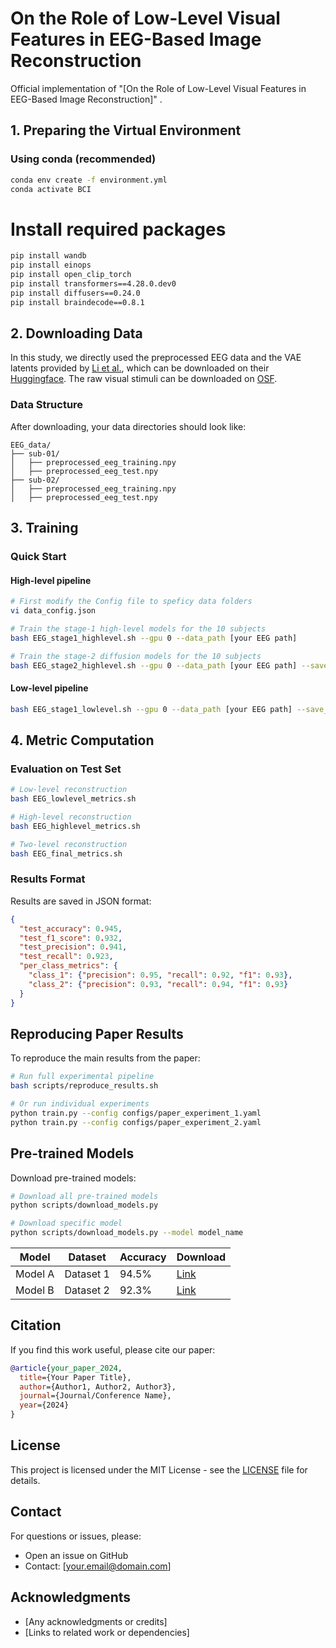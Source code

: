 # On the Role of Low-Level Visual Features in EEG-Based Image Reconstruction

Official implementation of "[On the Role of Low-Level Visual Features in EEG-Based Image Reconstruction]" <!-- -accepted at [Conference/Journal Name]-->.

<!--## Abstract

[Brief description of your paper and its contributions]

## Requirements

- Python 3.8+
- CUDA 11.0+ (for GPU training)
- 16GB+ RAM recommended -->

## 1. Preparing the Virtual Environment

### Using conda (recommended)

```bash
conda env create -f environment.yml
conda activate BCI
```

<!--### Using venv

```bash
# Create virtual environment
python -m venv venv

# Activate the environment
# On Linux/Mac:
source venv/bin/activate
# On Windows:
venv\Scripts\activate -->

# Install required packages
```bash
pip install wandb
pip install einops
pip install open_clip_torch
pip install transformers==4.28.0.dev0
pip install diffusers==0.24.0
pip install braindecode==0.8.1
```

## 2. Downloading Data
In this study, we directly used the preprocessed EEG data and the VAE latents provided by [Li et al.](https://arxiv.org/abs/2403.07721#:~:text=In%20this%20study%2C%20we%20present%20an%20end-to-end%20EEG-based,embedding%2C%20and%20a%20two-stage%20multi-pipe%20EEG-to-image%20generation%20strategy.), 
which can be downloaded on their [Huggingface](https://huggingface.co/datasets/LidongYang/EEG_Image_decode).
The raw visual stimuli can be downloaded on [OSF](https://osf.io/3jk45/).

### Data Structure

After downloading, your data directories should look like:

```
EEG_data/
├── sub-01/
│   ├── preprocessed_eeg_training.npy
│   ├── preprocessed_eeg_test.npy
├── sub-02/
│   ├── preprocessed_eeg_training.npy
│   ├── preprocessed_eeg_test.npy
```

## 3. Training

### Quick Start
#### High-level pipeline
```bash
# First modify the Config file to speficy data folders
vi data_config.json

# Train the stage-1 high-level models for the 10 subjects
bash EEG_stage1_highlevel.sh --gpu 0 --data_path [your EEG path]

# Train the stage-2 diffusion models for the 10 subjects
bash EEG_stage2_highlevel.sh --gpu 0 --data_path [your EEG path] --save_model
```
#### Low-level pipeline
```bash
bash EEG_stage1_lowlevel.sh --gpu 0 --data_path [your EEG path] --save_model
```

## 4. Metric Computation

### Evaluation on Test Set

```bash
# Low-level reconstruction
bash EEG_lowlevel_metrics.sh

# High-level reconstruction
bash EEG_highlevel_metrics.sh

# Two-level reconstruction
bash EEG_final_metrics.sh
```

### Results Format

Results are saved in JSON format:

```json
{
  "test_accuracy": 0.945,
  "test_f1_score": 0.932,
  "test_precision": 0.941,
  "test_recall": 0.923,
  "per_class_metrics": {
    "class_1": {"precision": 0.95, "recall": 0.92, "f1": 0.93},
    "class_2": {"precision": 0.93, "recall": 0.94, "f1": 0.93}
  }
}
```

## Reproducing Paper Results

To reproduce the main results from the paper:

```bash
# Run full experimental pipeline
bash scripts/reproduce_results.sh

# Or run individual experiments
python train.py --config configs/paper_experiment_1.yaml
python train.py --config configs/paper_experiment_2.yaml
```

## Pre-trained Models

Download pre-trained models:

```bash
# Download all pre-trained models
python scripts/download_models.py

# Download specific model
python scripts/download_models.py --model model_name
```

| Model | Dataset | Accuracy | Download |
|-------|---------|----------|----------|
| Model A | Dataset 1 | 94.5% | [Link](link_to_model) |
| Model B | Dataset 2 | 92.3% | [Link](link_to_model) |

## Citation

If you find this work useful, please cite our paper:

```bibtex
@article{your_paper_2024,
  title={Your Paper Title},
  author={Author1, Author2, Author3},
  journal={Journal/Conference Name},
  year={2024}
}
```

## License

This project is licensed under the MIT License - see the [LICENSE](LICENSE) file for details.

## Contact

For questions or issues, please:
- Open an issue on GitHub
- Contact: [your.email@domain.com]

## Acknowledgments

- [Any acknowledgments or credits]
- [Links to related work or dependencies]

